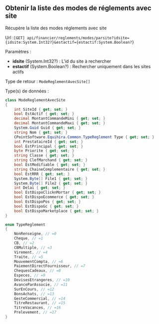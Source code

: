 ## <span id='obtenirmodesreglementsavecsite'>Obtenir la liste des modes de réglements avec site</span>

Récupère la liste des modes réglements avec site

Url :`[GET] api/financier/reglements/modes/parsite?idsite={idsite:System.Int32?}&estactif={estactif:System.Boolean?}`

Paramètres : 

- **idsite** (System.Int32?) : L'id du site à rechercher
- **estactif** (System.Boolean?) : Rechercher uniquement dans les sites actifs

Type de retour : `ModeReglementAvecSite[]`

Type(s) de données :

```csharp
class ModeReglementAvecSite
{
	int SiteId { get; set; }
	bool EstActif { get; set; }
	decimal MontantCommandeMini { get; set; }
	decimal MontantCommandeMaxi { get; set; }
	System.Guid Guid { get; set; }
	string Nom { get; set; }
	CPointSoftware.Equihira.Common.TypeReglement Type { get; set; }
	int PrestataireId { get; set; }
	bool EstPrincipal { get; set; }
	byte Priorite { get; set; }
	string Classe { get; set; }
	string ClefMarchand { get; set; }
	bool EstModifiable { get; set; }
	string ChaineComplementaire { get; set; }
	bool EstRRR { get; set; }
	System.Byte[] File1 { get; set; }
	System.Byte[] File2 { get; set; }
	int Delai { get; set; }
	bool EstDispoClicknMortar { get; set; }
	bool EstDispoEcommerce { get; set; }
	bool EstDispoPos { get; set; }
	bool EstDispoGc { get; set; }
	bool EstDispoMarketplace { get; set; }
}

enum TypeReglement
{
	NonRenseigne, // =0
	Cheque, // =1
	CB, // =2
	CBMultiple, // =3
	Virement, // =4
	Traite, // =5
	MouvementCompta, // =6
	PaiementDirectFournisseur, // =7
	ChequesCadeaux, // =8
	Especes, // =9
	DevisesEtrangeres, // =10
	AvanceParAssocie, // =11
	SurEnCours, // =12
	BonsAchats, // =13
	GesteCommercial, // =14
	TitreRestaurant, // =15
	TitreVacances, // =16
	Prelevement, // =17
}

```
